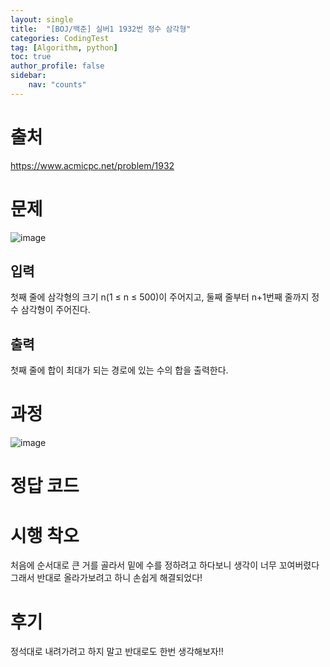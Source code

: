 ```yaml
---
layout: single
title:  "[BOJ/백준] 실버1 1932번 정수 삼각형"
categories: CodingTest
tag: [Algorithm, python]
toc: true
author_profile: false
sidebar:
    nav: "counts"
---
```


# 출처
<https://www.acmicpc.net/problem/1932>


# 문제
![image](https://github-production-user-asset-6210df.s3.amazonaws.com/92205960/273136789-b0e42900-f944-48de-805a-c434e297a2a0.png)



## 입력
첫째 줄에 삼각형의 크기 n(1 ≤ n ≤ 500)이 주어지고, 둘째 줄부터 n+1번째 줄까지 정수 삼각형이 주어진다.


## 출력
첫째 줄에 합이 최대가 되는 경로에 있는 수의 합을 출력한다.
  
  
# 과정
![image](https://github-production-user-asset-6210df.s3.amazonaws.com/92205960/273139599-e4da9215-533a-44e5-8dce-5374bbae9b11.png)

# 정답 코드
<script src="https://gist.github.com/kghees/762cc128db09c0e954671408c4faf481.js"></script>
  
    

# 시행 착오
처음에 순서대로 큰 거를 골라서 밑에 수를 정하려고 하다보니 생각이 너무 꼬여버렸다  
그래서 반대로 올라가보려고 하니 손쉽게 해결되었다!  

# 후기
정석대로 내려가려고 하지 말고 반대로도 한번 생각해보자!!
